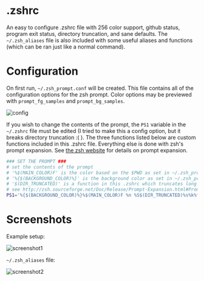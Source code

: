 # .zshrc
An easy to configure .zshrc file with 256 color support, github status, program exit status, directory truncation, and sane defaults.  The `~/.zsh_aliases` file is also included with some useful aliases and functions (which can be ran just like a normal command).

# Configuration
On first run, `~/.zsh_prompt.conf` will be created.  This file contains all of the configuration options for the zsh prompt.  Color options may be previewed with `prompt_fg_samples` and `prompt_bg_samples`.

![config](https://ibin.co/4N7DicoelURE.png)

If you wish to change the contents of the prompt, the `PS1` variable in the `~/.zshrc` file must be edited (I tried to make this a config option, but it breaks directory truncation :( ).  The three functions listed below are custom functions included in this .zshrc file.  Everything else is done with zsh's prompt expansion.  See [the zsh website](http://zsh.sourceforge.net/Doc/Release/Prompt-Expansion.html#Prompt-Expansion) for details on prompt expansion.

```bash
### SET THE PROMPT ###
# set the contents of the prompt
# '%$(MAIN_COLOR)F' is the color based on the $PWD as set in ~/.zsh_prompt.conf
# '%{$(BACKGROUND_COLOR)%}' is the background color as set in ~/.zsh_prompt.conf
# '$(DIR_TRUNCATED)' is a function in this .zshrc which truncates long directories in the prompt
# see http://zsh.sourceforge.net/Doc/Release/Prompt-Expansion.html#Prompt-Expansion for more info
PS1='%{$(BACKGROUND_COLOR)%}%$(MAIN_COLOR)F %n %S$(DIR_TRUNCATED)%s%k%f '
```

# Screenshots

Example setup:

![screenshot1](https://ibin.co/4N7p3iolsiob.png)

`~/.zsh_aliases` file:

![screenshot2](https://ibin.co/4N7rmwaphCIF.png)